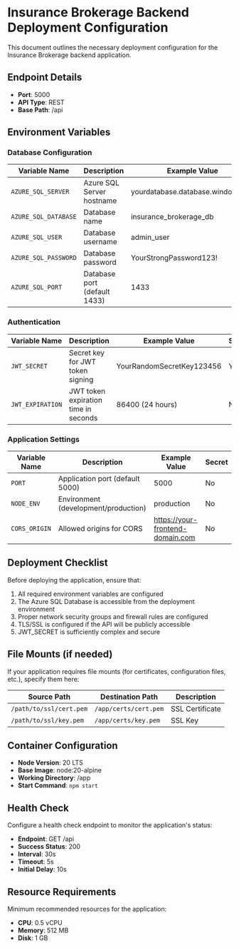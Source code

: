 # Insurance Brokerage Backend Deployment Configuration

This document outlines the necessary deployment configuration for the Insurance Brokerage backend application.

## Endpoint Details

- **Port**: 5000
- **API Type**: REST
- **Base Path**: /api

## Environment Variables

### Database Configuration
| Variable Name | Description | Example Value | Secret |
|---------------|-------------|--------------|--------|
| `AZURE_SQL_SERVER` | Azure SQL Server hostname | yourdatabase.database.windows.net | Yes |
| `AZURE_SQL_DATABASE` | Database name | insurance_brokerage_db | Yes |
| `AZURE_SQL_USER` | Database username | admin_user | Yes |
| `AZURE_SQL_PASSWORD` | Database password | YourStrongPassword123! | Yes |
| `AZURE_SQL_PORT` | Database port (default 1433) | 1433 | No |

### Authentication
| Variable Name | Description | Example Value | Secret |
|---------------|-------------|--------------|--------|
| `JWT_SECRET` | Secret key for JWT token signing | YourRandomSecretKey123456 | Yes |
| `JWT_EXPIRATION` | JWT token expiration time in seconds | 86400 (24 hours) | No |

### Application Settings
| Variable Name | Description | Example Value | Secret |
|---------------|-------------|--------------|--------|
| `PORT` | Application port (default 5000) | 5000 | No |
| `NODE_ENV` | Environment (development/production) | production | No |
| `CORS_ORIGIN` | Allowed origins for CORS | https://your-frontend-domain.com | No |

## Deployment Checklist

Before deploying the application, ensure that:

1. All required environment variables are configured
2. The Azure SQL Database is accessible from the deployment environment
3. Proper network security groups and firewall rules are configured
4. TLS/SSL is configured if the API will be publicly accessible
5. JWT_SECRET is sufficiently complex and secure

## File Mounts (if needed)

If your application requires file mounts (for certificates, configuration files, etc.), specify them here:

| Source Path | Destination Path | Description |
|-------------|------------------|-------------|
| `/path/to/ssl/cert.pem` | `/app/certs/cert.pem` | SSL Certificate |
| `/path/to/ssl/key.pem` | `/app/certs/key.pem` | SSL Key |

## Container Configuration

- **Node Version**: 20 LTS
- **Base Image**: node:20-alpine
- **Working Directory**: /app
- **Start Command**: `npm start`

## Health Check

Configure a health check endpoint to monitor the application's status:

- **Endpoint**: GET /api
- **Success Status**: 200
- **Interval**: 30s
- **Timeout**: 5s
- **Initial Delay**: 10s

## Resource Requirements

Minimum recommended resources for the application:

- **CPU**: 0.5 vCPU
- **Memory**: 512 MB
- **Disk**: 1 GB 